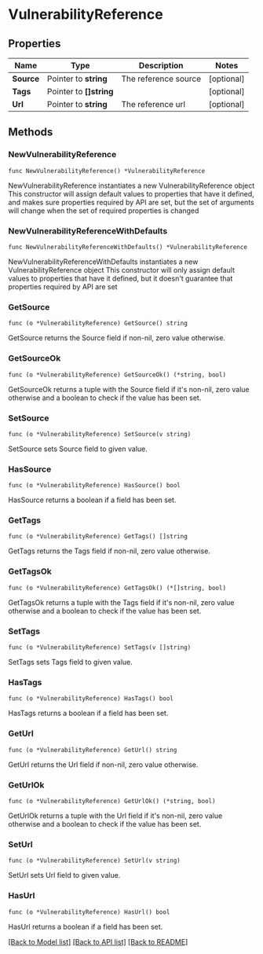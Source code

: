 # VulnerabilityReference

## Properties

Name | Type | Description | Notes
------------ | ------------- | ------------- | -------------
**Source** | Pointer to **string** | The reference source | [optional] 
**Tags** | Pointer to **[]string** |  | [optional] 
**Url** | Pointer to **string** | The reference url | [optional] 

## Methods

### NewVulnerabilityReference

`func NewVulnerabilityReference() *VulnerabilityReference`

NewVulnerabilityReference instantiates a new VulnerabilityReference object
This constructor will assign default values to properties that have it defined,
and makes sure properties required by API are set, but the set of arguments
will change when the set of required properties is changed

### NewVulnerabilityReferenceWithDefaults

`func NewVulnerabilityReferenceWithDefaults() *VulnerabilityReference`

NewVulnerabilityReferenceWithDefaults instantiates a new VulnerabilityReference object
This constructor will only assign default values to properties that have it defined,
but it doesn't guarantee that properties required by API are set

### GetSource

`func (o *VulnerabilityReference) GetSource() string`

GetSource returns the Source field if non-nil, zero value otherwise.

### GetSourceOk

`func (o *VulnerabilityReference) GetSourceOk() (*string, bool)`

GetSourceOk returns a tuple with the Source field if it's non-nil, zero value otherwise
and a boolean to check if the value has been set.

### SetSource

`func (o *VulnerabilityReference) SetSource(v string)`

SetSource sets Source field to given value.

### HasSource

`func (o *VulnerabilityReference) HasSource() bool`

HasSource returns a boolean if a field has been set.

### GetTags

`func (o *VulnerabilityReference) GetTags() []string`

GetTags returns the Tags field if non-nil, zero value otherwise.

### GetTagsOk

`func (o *VulnerabilityReference) GetTagsOk() (*[]string, bool)`

GetTagsOk returns a tuple with the Tags field if it's non-nil, zero value otherwise
and a boolean to check if the value has been set.

### SetTags

`func (o *VulnerabilityReference) SetTags(v []string)`

SetTags sets Tags field to given value.

### HasTags

`func (o *VulnerabilityReference) HasTags() bool`

HasTags returns a boolean if a field has been set.

### GetUrl

`func (o *VulnerabilityReference) GetUrl() string`

GetUrl returns the Url field if non-nil, zero value otherwise.

### GetUrlOk

`func (o *VulnerabilityReference) GetUrlOk() (*string, bool)`

GetUrlOk returns a tuple with the Url field if it's non-nil, zero value otherwise
and a boolean to check if the value has been set.

### SetUrl

`func (o *VulnerabilityReference) SetUrl(v string)`

SetUrl sets Url field to given value.

### HasUrl

`func (o *VulnerabilityReference) HasUrl() bool`

HasUrl returns a boolean if a field has been set.


[[Back to Model list]](../README.md#documentation-for-models) [[Back to API list]](../README.md#documentation-for-api-endpoints) [[Back to README]](../README.md)


